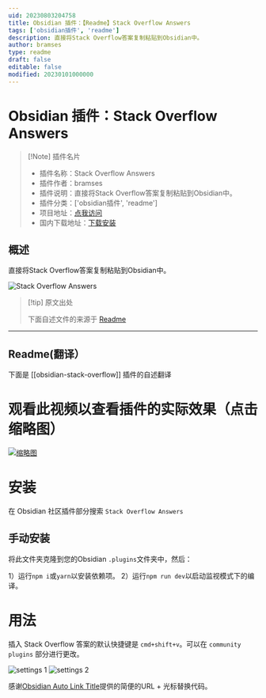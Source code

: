 ```yaml
---
uid: 20230803204758
title: Obsidian 插件：【Readme】Stack Overflow Answers
tags: ['obsidian插件', 'readme']
description: 直接将Stack Overflow答案复制粘贴到Obsidian中。
author: bramses
type: readme
draft: false
editable: false
modified: 20230101000000
---
```


# Obsidian 插件：Stack Overflow Answers

> [!Note] 插件名片
> - 插件名称：Stack Overflow Answers
> - 插件作者：bramses
> - 插件说明：直接将Stack Overflow答案复制粘贴到Obsidian中。
> - 插件分类：['obsidian插件', 'readme']
> - 项目地址：[点我访问](https://github.com/bramses/obsidian-stack-overflow)
> - 国内下载地址：[下载安装](https://pkmer.cn/products/plugin/pluginMarket/?obsidian-stack-overflow)

## 概述

直接将Stack Overflow答案复制粘贴到Obsidian中。

![Stack Overflow Answers](https://cdn.pkmer.cn/covers/obsidian-stack-overflow.png!pkmer)

> [!tip] 原文出处
> 
>下面自述文件的来源于 [Readme](https://ghproxy.net/https://raw.githubusercontent.com/bramses/obsidian-stack-overflow/master/README.md)
> 

---

## Readme(翻译）

下面是 [[obsidian-stack-overflow]] 插件的自述翻译


# 观看此视频以查看插件的实际效果（点击缩略图）

[![缩略图](thumbnail.png)](https://www.youtube.com/watch?v=UMcmQHi9wsw&ab_channel=BramAdams)

# 安装

在 Obsidian 社区插件部分搜索 `Stack Overflow Answers`

## 手动安装

将此文件夹克隆到您的Obsidian `.plugins`文件夹中，然后：

1）运行`npm i`或`yarn`以安装依赖项。
2）运行`npm run dev`以启动监视模式下的编译。

# 用法

插入 Stack Overflow 答案的默认快捷键是 `cmd+shift+v`。可以在 `community plugins` 部分进行更改。

![settings 1](./community-plugin-1.png)
![settings 2](./community-plugin-2.png)

感谢[Obsidian Auto Link Title](https://github.com/zolrath/obsidian-auto-link-title)提供的简便的URL + 光标替换代码。



